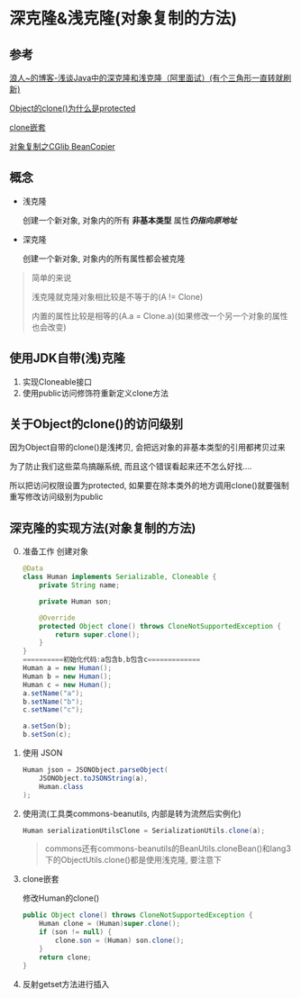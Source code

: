 # 深克隆&浅克隆(对象复制的方法)

## 参考

[浪人~的博客-浅谈Java中的深克隆和浅克隆（阿里面试）(有个三角形一直转就刷新)](https://www.cnblogs.com/liqiangchn/p/9465186.html)

[Object的clone()为什么是protected](https://blog.csdn.net/liyagangcsdn/article/details/68946795)

[clone嵌套](https://blog.csdn.net/jeffleo/article/details/76737560)

[对象复制之CGlib BeanCopier](https://www.cnblogs.com/ydymz/p/9225145.html)



## 概念

*   浅克隆

    创建一个新对象, 对象内的所有 **非基本类型** 属性***仍指向原地址***

*   深克隆

    创建一个新对象, 对象内的所有属性都会被克隆

>   简单的来说
>
>   浅克隆就克隆对象相比较是不等于的(A != Clone)
>
>   内置的属性比较是相等的(A.a = Clone.a)(如果修改一个另一个对象的属性也会改变)



## 使用JDK自带(浅)克隆

1.   实现Cloneable接口
2.   使用public访问修饰符重新定义clone方法



## 关于Object的clone()的访问级别

因为Object自带的clone()是浅拷贝, 会把远对象的非基本类型的引用都拷贝过来

为了防止我们这些菜鸟搞蹦系统, 而且这个错误看起来还不怎么好找....

所以把访问权限设置为protected, 如果要在除本类外的地方调用clone()就要强制重写修改访问级别为public



## 深克隆的实现方法(对象复制的方法)

0. 准备工作 创建对象

     ```java
     @Data
     class Human implements Serializable, Cloneable {
         private String name;
     
         private Human son;
     
         @Override
         protected Object clone() throws CloneNotSupportedException {
             return super.clone();
         }
     }
     ==========初始化代码:a包含b,b包含c=============
     Human a = new Human();
     Human b = new Human();
     Human c = new Human();
     a.setName("a");
     b.setName("b");
     c.setName("c");
     
     a.setSon(b);
     b.setSon(c);
     ```

1. 使用 JSON

    ```java
    Human json = JSONObject.parseObject(
        JSONObject.toJSONString(a),
        Human.class
    );
    ```

2. 使用流(工具类commons-beanutils, 内部是转为流然后实例化)

    ```java
    Human serializationUtilsClone = SerializationUtils.clone(a);
    ```

    > commons还有commons-beanutils的BeanUtils.cloneBean()和lang3下的ObjectUtils.clone()都是使用浅克隆, 要注意下

3. clone嵌套

    修改Human的clone()

    ```java
    public Object clone() throws CloneNotSupportedException {
        Human clone = (Human)super.clone();
        if (son != null) {
            clone.son = (Human) son.clone();
        }
        return clone;
    }
    ```

4. 反射getset方法进行插入
